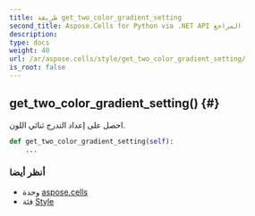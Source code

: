 ```yaml
---
title: طريقة get_two_color_gradient_setting
second_title: Aspose.Cells for Python via .NET API المراجع
description:
type: docs
weight: 40
url: /ar/aspose.cells/style/get_two_color_gradient_setting/
is_root: false
---
```

##  get_two_color_gradient_setting() {#}
احصل على إعداد التدرج ثنائي اللون.



```python
def get_two_color_gradient_setting(self):
    ...
```





###  أنظر أيضا
* وحدة [aspose.cells](../../)
* فئة [Style](/cells/python-net/ar/aspose.cells/style)
